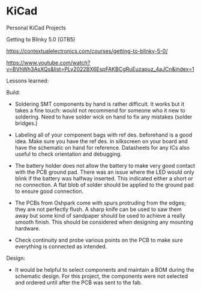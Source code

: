 # KiCad
Personal KiCad Projects


Getting to Blinky 5.0 (GTB5)

https://contextualelectronics.com/courses/getting-to-blinky-5-0/

https://www.youtube.com/watch?v=BVhWh3AsXQs&list=PLy2022BX6EspFAKBCgRuEuzapuz_4aJCn&index=1


Lessons learned:


Build:

- Soldering SMT components by hand is rather difficult. It works but it takes a fine touch: would not recommend for someone who it new to soldering. Need to have solder wick on hand to fix any mistakes (solder bridges.)

- Labeling all of your component bags with ref des. beforehand is a good idea. Make sure you have the ref des. in silkscreen on your board and have the schematic on hand for reference. Datasheets for any ICs also useful to check orientation and debugging.

- The battery holder does not allow the battery to make very good contact with the PCB ground pad. There was an issue where the LED would only blink if the battery was halfway inserted. This indicated either a short or no connection. A flat blob of solder should be applied to the ground pad to ensure good connection.

- The PCBs from Oshpark come with spurs protruding from the edges; they are not perfectly flush. A sharp knife can be used to saw them away but some kind of sandpaper should be used to achieve a really smooth finish. This should be considered when designing any mounting hardware.

- Check continuity and probe various points on the PCB to make sure everything is connected as intended.


Design:

- It would be helpful to select components and maintain a BOM during the schematic design. For this project, the components were not selected and ordered until after the PCB was sent to the fab.



